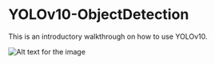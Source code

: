 # YOLOv10-ObjectDetection
This is an introductory walkthrough on how to use YOLOv10.

![Alt text for the image](screenshot.png)
